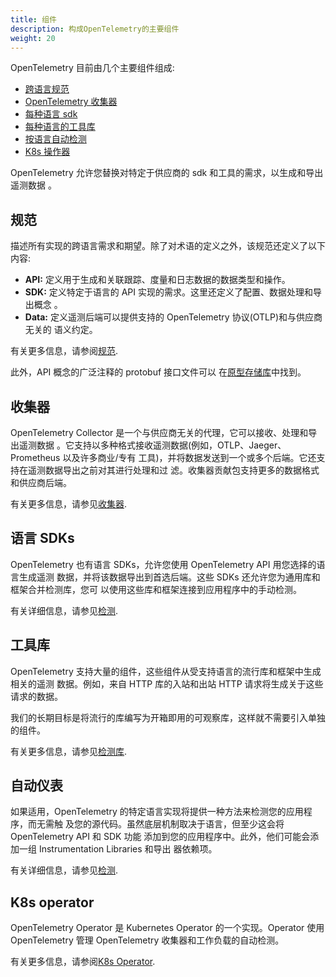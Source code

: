 ```yaml
---
title: 组件
description: 构成OpenTelemetry的主要组件
weight: 20
---
```


OpenTelemetry 目前由几个主要组件组成:

- [跨语言规范](/docs/specs/otel/)
- [OpenTelemetry 收集器](/docs/collector/)
- [每种语言 sdk](/docs/instrumentation/)
- [每种语言的工具库](/docs/concepts/instrumentation/libraries/)
- [按语言自动检测](/docs/concepts/instrumentation/automatic/)
- [K8s 操作器](/docs/k8s-operator/)

OpenTelemetry 允许您替换对特定于供应商的 sdk 和工具的需求，以生成和导出遥测数据
。

## 规范

描述所有实现的跨语言需求和期望。除了对术语的定义之外，该规范还定义了以下内容:

- **API:** 定义用于生成和关联跟踪、度量和日志数据的数据类型和操作。
- **SDK:** 定义特定于语言的 API 实现的需求。这里还定义了配置、数据处理和导出概念
  。
- **Data:** 定义遥测后端可以提供支持的 OpenTelemetry 协议(OTLP)和与供应商无关的
  语义约定。

有关更多信息，请参阅[规范](../specs/otel.md).

此外，API 概念的广泛注释的 protobuf 接口文件可以
在[原型存储库](https://github.com/open-telemetry/opentelemetry-proto)中找到。

## 收集器

OpenTelemetry Collector 是一个与供应商无关的代理，它可以接收、处理和导出遥测数据
。它支持以多种格式接收遥测数据(例如，OTLP、Jaeger、Prometheus 以及许多商业/专有
工具)，并将数据发送到一个或多个后端。它还支持在遥测数据导出之前对其进行处理和过
滤。收集器贡献包支持更多的数据格式和供应商后端。

有关更多信息，请参见[收集器](../collector/index.md).

## 语言 SDKs

OpenTelemetry 也有语言 SDKs，允许您使用 OpenTelemetry API 用您选择的语言生成遥测
数据，并将该数据导出到首选后端。这些 SDKs 还允许您为通用库和框架合并检测库，您可
以使用这些库和框架连接到应用程序中的手动检测。

有关详细信息，请参见[检测](/docs/concepts/instrumentation/).

## 工具库

OpenTelemetry 支持大量的组件，这些组件从受支持语言的流行库和框架中生成相关的遥测
数据。例如，来自 HTTP 库的入站和出站 HTTP 请求将生成关于这些请求的数据。

我们的长期目标是将流行的库编写为开箱即用的可观察库，这样就不需要引入单独的组件。

有关更多信息，请参见[检测库](/docs/concepts/instrumentation/libraries/).

## 自动仪表

如果适用，OpenTelemetry 的特定语言实现将提供一种方法来检测您的应用程序，而无需触
及您的源代码。虽然底层机制取决于语言，但至少这会将 OpenTelemetry API 和 SDK 功能
添加到您的应用程序中。此外，他们可能会添加一组 Instrumentation Libraries 和导出
器依赖项。

有关详细信息，请参见[检测](../concepts/instrumentation/automatic.md).

## K8s operator

OpenTelemetry Operator 是 Kubernetes Operator 的一个实现。Operator 使用
OpenTelemetry 管理 OpenTelemetry 收集器和工作负载的自动检测。

有关更多信息，请参阅[K8s Operator](../k8s-operator/index.md).
